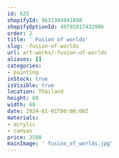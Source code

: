 ```yaml
---
id: 625
shopifyId: 9631304941898
shopifyOptionId: 49792017432906
order: 2
title: ' Fusion of worlds'
slug: -fusion-of-worlds
url: art-works/-fusion-of-worlds
aliases: []
categories:
- painting
inStock: true
isVisible: true
location: Thailand
height: 80
width: 60
date: 2024-01-01T00:00:00Z
materials:
- acrylic
- canvas
price: 3500
mainImage: ' fusion_of_worlds.jpg'
---
```


